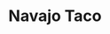 ---
title: "Navajo Taco "
price: "$13.00"
category: "Sandwiches"
img: ""
desc: "Fried bread topped with seasoned ground beef, black beans, lettuce, tomtato, cheese, and olives "
---